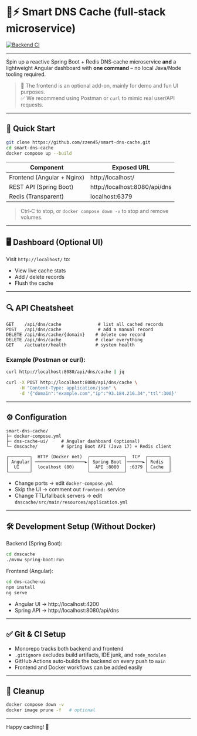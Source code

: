 # 🧠⚡ Smart DNS Cache (full‑stack microservice)
[![Backend CI](https://github.com/zzen45/smart-dns-cache/actions/workflows/backend.yml/badge.svg)](https://github.com/zzen45/smart-dns-cache/actions)

---

Spin up a reactive Spring Boot + Redis DNS‑cache microservice **and** a lightweight Angular dashboard with **one command** – no local Java/Node tooling required.

> 🧩 The frontend is an optional add-on, mainly for demo and fun UI purposes.  
> ✅ We recommend using Postman or `curl` to mimic real user/API requests.

---

## 🚀 Quick Start

```bash
git clone https://github.com/zzen45/smart-dns-cache.git
cd smart-dns-cache
docker compose up --build
```

| Component          | Exposed URL                  |
|-------------------|------------------------------|
| Frontend (Angular + Nginx) | http://localhost/            |
| REST API (Spring Boot)     | http://localhost:8080/api/dns |
| Redis (Transparent)        | localhost:6379               |

> Ctrl‑C to stop, or `docker compose down -v` to stop and remove volumes.

---

## 🖥️ Dashboard (Optional UI)

Visit `http://localhost/` to:

- View live cache stats
- Add / delete records
- Flush the cache

---

## 🔍 API Cheatsheet

```
GET    /api/dns/cache              # list all cached records
POST   /api/dns/cache              # add a manual record
DELETE /api/dns/cache/{domain}    # delete one record
DELETE /api/dns/cache             # clear everything
GET    /actuator/health           # system health
```

### Example (Postman or curl):
```bash
curl http://localhost:8080/api/dns/cache | jq

curl -X POST http://localhost:8080/api/dns/cache \
     -H "Content-Type: application/json" \
     -d '{"domain":"example.com","ip":"93.184.216.34","ttl":300}'
```

---

## ⚙️ Configuration

```
smart-dns-cache/
├─ docker-compose.yml
├─ dns-cache-ui/     # Angular dashboard (optional)
└─ dnscache/         # Spring Boot API (Java 17) + Redis client

┌────────┐  HTTP (Docker net)  ┌─────────────┐  TCP  ┌────────┐
│ Angular│ ───────────────────►│ Spring Boot │──────►│ Redis  │
│  UI    │  localhost (80)     │  API :8080  │ :6379 │ Cache  │
└────────┘                     └─────────────┘       └────────┘
```

- Change ports → edit `docker-compose.yml`
- Skip the UI → comment out `frontend:` service
- Change TTL/fallback servers → edit `dnscache/src/main/resources/application.yml`

---

## 🛠️ Development Setup (Without Docker)

Backend (Spring Boot):
```bash
cd dnscache
./mvnw spring-boot:run
```

Frontend (Angular):
```bash
cd dns-cache-ui
npm install
ng serve
```

- Angular UI → http://localhost:4200
- Spring API → http://localhost:8080/api/dns

---

## ✅ Git & CI Setup

- Monorepo tracks both backend and frontend
- `.gitignore` excludes build artifacts, IDE junk, and `node_modules`
- GitHub Actions auto-builds the backend on every push to `main`
- Frontend and Docker workflows can be added easily

---

## 🧹 Cleanup

```bash
docker compose down -v
docker image prune -f   # optional
```

---

Happy caching! 🎉